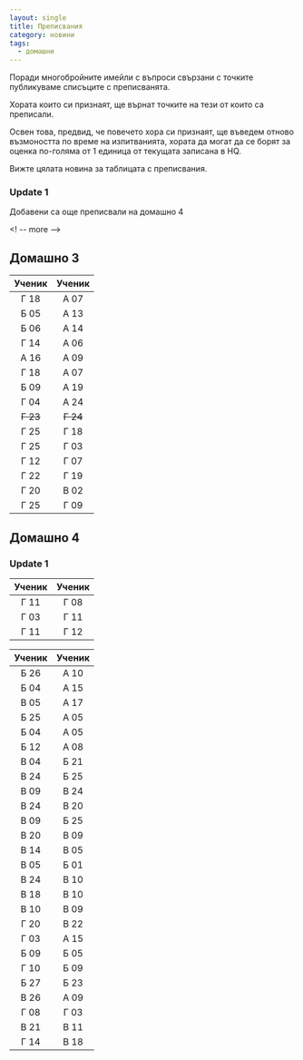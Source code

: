 ```yaml
---
layout: single
title: Преписвания
category: новини
tags:
  - домашни
---
```


Поради многобройните имейли с въпроси свързани с точките публикуваме списъците с преписванята.

Хората които си признаят, ще върнат точките на тези от които са преписали.

Освен това, предвид, че повечето хора си признаят, ще въведем отново възмоността по време на изпитванията,
хората да могат да се борят за оценка по-голяма от 1 единица от текущата записана в HQ.

Вижте цялата новина за таблицата с преписвания.

### Update 1
Добавени са още преписвали на домашно 4

<! -- more -->

## Домашно 3

| Ученик | Ученик |
|:----:|:----:|
| Г 18 | А 07 |
| Б 05 | А 13 |
| Б 06 | А 14 |
| Г 14 | А 06 |
| А 16 | А 09 |
| Г 18 | А 07 |
| Б 09 | А 19 |
| Г 04 | А 24 |
| ~~Г 23~~ | ~~Г 24~~ |
| Г 25 | Г 18 |
| Г 25 | Г 03 |
| Г 12 | Г 07 |
| Г 22 | Г 19 |
| Г 20 | В 02 |
| Г 25 | Г 09 |

## Домашно 4

### Update 1

| Ученик | Ученик |
|:----:|:----:|
| Г 11 | Г 08 |
| Г 03 | Г 11 |
| Г 11 | Г 12 |

| Ученик | Ученик |
|:----:|:----:|
| Б 26 | А 10 |
| Б 04 | А 15 |
| В 05 | А 17 |
| Б 25 | А 05 |
| Б 04 | А 05 |
| Б 12 | А 08 |
| В 04 | Б 21 |
| В 24 | Б 25 |
| В 09 | В 24 |
| В 24 | В 20 |
| В 09 | Б 25 |
| В 20 | В 09 |
| В 14 | В 05 |
| В 05 | Б 01 |
| В 24 | В 10 |
| В 18 | В 10 |
| В 10 | В 09 |
| Г 20 | В 22 |
| Г 03 | А 15 |
| Б 09 | Б 05 |
| Г 10 | Б 09 |
| Б 27 | Б 23 |
| В 26 | А 09 |
| Г 08 | Г 03 |
| В 21 | В 11 |
| Г 14 | В 18 |
